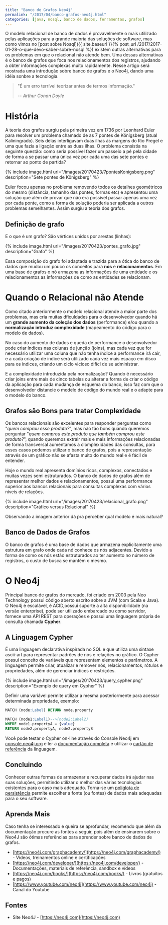 ```yaml
---
title: "Banco de Grafos Neo4j"
permalink: "/2017/04/banco-grafos-neo4j.html"
categories: [java, nosql, banco de dados, ferramentas, grafos]
---
```


O modelo relacional de banco de dados é provavelmente o mais utilizado pelas aplicações para a grande maioria das soluções de software, mas como vimos no [post sobre Nosql]({{ site.baseurl }}{% post_url /2017/2017-01-28-o-que-devo-saber-sobre-nosql %}) existem outras alternativas para os problemas em que o relacional não atende bem. Uma dessas alternativas é o banco de grafos que foca nos relacionamentos dos registros, ajudando a obter informações complexas muito rapidamente. Nesse artigo será mostrada uma introdução sobre banco de grafos e o Neo4j, dando uma idéia sonbre a tecnologia.

> "É um erro terrível teorizar antes de termos informação."
>
> -- _Arthur Conan Doyle_

# História

A teoria dos grafos surgiu pela primeira vez em 1736 por Leonhard Euler para resolver um problema chamado de as 7 pontes de Königsberg (atual Kaliningrado). Seis delas interligavam duas ilhas às margens do Rio Pregel e uma que fazia a ligação entre as duas ilhas. O problema consistia na seguinte questão: como seria possível fazer um passeio a pé pela cidade de forma a se passar uma única vez por cada uma das sete pontes e retornar ao ponto de partida?

{% include image.html url="/images/20170423/7pontesKonigsberg.png" description="Sete pontes de Königsberg" %}

Euler focou apenas no problema removendo todos os detalhes geométricos do mesmo (distância, tamanho das pontes, formas etc) e apresentou uma solução que além de provar que não era possível passar apenas uma vez por cada ponte, como a forma de solução poderia ser aplicada a outros problemas semelhantes. Assim surgiu a teoria dos grafos.

## Definição de grafo

E o que é um grafo? São vértices unidos por arestas (linhas):

{% include image.html url="/images/20170423/pontes_grafo.jpg" description="Grafo" %}

Essa composição do grafo foi adaptada e trazida para a ótica do banco de dados que mudou um pouco os conceitos para **nós** e **relacionamentos**. Em uma base de grafos o nó armazena as informações de uma entidade e os relacionamentos as informações de como as entidades se relacionam.

# Quando o Relacional não Atende

Como citado anteriormente o modelo relacional atende a maior parte dos problemas, mas cria muitas dficuldades para o desenvolvedor quando há um **grande aumento da coleção dos dados** (performance) e/ou quando a **normalização introduz complexidade** (mapeamento do código para o modelo de dados).

No caso do aumento de dados e queda de performance o desenvolvedor pode criar índices nas colunas de junção (joins), mas cada vez que for necessário utilizar uma coluna que não tenha índice a performance irá cair, e a cada criação de índice será utilizado cada vez mais espaço em disco para os índices, criando um ciclo vicioso difícl de se administrar.

E a complexidade introduzida pela normalização? Quando é necessário criar joins entre mais de cinco tabelas ou alterar a forma de criar o código da aplicação para cada mudança de esquema do banco, isso faz com que o desenvolvedor distancie o modelo de código do mundo real e o adapte para o modelo do banco.

## Grafos são Bons para tratar Complexidade

Os bancos relacionais são excelentes para responder perguntas como "_quem comprou esse produto?_", mas não tão bons quando queremos perguntar "_quem comprou este produto que também comprou este produto?_", quando queremos extrair mais e mais informações relacionadas de forma transversal aumentamos a clomplexidades das consultas, para esses casos podemos utilizar o banco de grafos, pois a representação através de um gráfico não se afasta muito do mundo real e é fácil de entender.

Hoje o mundo real apresenta domínios ricos, complexos, conectados e muitas vezes semi estruturados. O banco de dados de grafos além de representar melhor dados e relacionamentos, possui uma performance superior aos bancos relacionais para consultas complexas com vários níveis de relações.

{% include image.html url="/images/20170423/relacional_grafo.png" description="Gráfico versus Relacional" %}

Observando a imagem anterior dá pra perceber qual modelo é mais natural?

## Banco de Dados de Grafos

O banco de grafos é uma base de dados que armazena explicitamente uma estrutura em grafo onde cada nó conhece os nós adjacentes. Devido a forma de como os nós estão estruturados ao ter aumento no número de registros, o custo de busca se mantém o mesmo.

# O Neo4j

Principal banco de grafos do mercado, foi criado em 2003 pela Neo Technology possui código aberto escrito sobre a JVM (com Scala e Java). O Neo4j é escalável, é ACID,possui suporte a alta disponibilidade (na versão enterprise), pode ser utilizado embarcado ou como servidor, fornece uma API REST para operações e possui uma linguagem própria de consulta chamada **Cypher**.

## A Linguagem Cypher

É uma linguagem declarativa inspirada no SQL e que utiliza uma sintaxe ascii-art para representar padrões de nós e relações no gráfico. O Cypher possui conceito de variáveis que representam elementos e parâmetros. A linguagem permite criar, atualizar e remover nós, relacionamentos, rótulos e propriedades, além de gerenciar índices e restrições.

{% include image.html url="/images/20170423/query_cypher.png" description="Exemplo de query em Cypher" %}

Definir uma variável permite utilizar a mesma posteriormente para acessar determinada propriedade, exemplo:

```sql
MATCH (node:Label) RETURN node.property

MATCH (node1:Label1)-->(node2:Label2)
WHERE node1.propertyA = {value}
RETURN node2.propertyA, node2.propertyB
```

Você pode testar o Cypher on-line através do Console Neo4j em [console.neo4j.org](http://console.neo4j.org/?_ga=2.128238924.1502633414.1496016079-2066587822.1486982183) e ler a [documentação completa](https://neo4j.com/docs/developer-manual/3.2/cypher/) e utilizar o [cartão de referência](https://neo4j.com/docs/pdf/cypher-refcard-3.2.pdf) da linguagem.

## Concluindo

Conhecer outras formas de armazenar e recuperar dados irá ajudar nas suas soluções, permitindo utilizar o melhor das várias tecnologias existentes para o caso mais adequado. Torna-se um [poliglota de persistência](http://www.nosqldatabases.com/main/2010/7/2/polyglot-persistence-is-it-the-future-of-application-persist.html) permite escolher a fonte (ou fontes) de dados mais adequadas para o seu software.

## Aprenda Mais

Caso tenha se interessado e queira se aprofundar, recomendo que além da documentação procure as fontes a seguir, pois além de ensinarem sobre o Neo4J são ótimas referências para aprender sobre banco de dados de grafos.

* [https://neo4j.com/graphacademy/](https://neo4j.com/graphacademy/) - Vídeos, treinamentos online e certificações
* [https://neo4j.com/developer/](https://neo4j.com/developer/) - Documentações, materiais de referência, sandbox e vídeos
* [https://neo4j.com/books/](https://neo4j.com/books/) - Livros (gratuitos e pagos)
* [https://www.youtube.com/neo4j](https://www.youtube.com/neo4j) - Canal do Youtube

## Fontes

* Site Neo4J - [https://neo4j.com](https://neo4j.com)